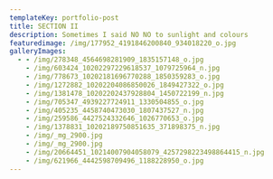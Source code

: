 ```yaml
---
templateKey: portfolio-post
title: SECTION II
description: Sometimes I said NO NO to sunlight and colours
featuredimage: /img/177952_4191846200840_934018220_o.jpg
galleryImages:
  - - /img/278348_4564698281909_1835157148_o.jpg
    - /img/603424_10202297229618537_1079725964_n.jpg
    - /img/778673_10202181696770288_1850359283_o.jpg
    - /img/1272882_10202204086850026_1849427322_o.jpg
    - /img/1381478_10202202437928804_1450722199_n.jpg
    - /img/705347_4939227724911_1330504855_o.jpg
    - /img/405235_4458740473030_1807437527_n.jpg
    - /img/259586_4427524332646_1026770653_o.jpg
    - /img/1378831_10202189750851635_371898375_n.jpg
    - /img/_mg_2900.jpg
    - /img/_mg_2900.jpg
    - /img/20664451_10214007904058079_4257298223498864415_n.jpg
    - /img/621966_4442598709496_1188228950_o.jpg
---
```


